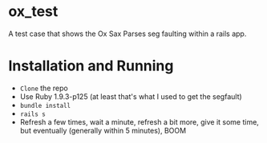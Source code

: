 ox_test
=======

A test case that shows the Ox Sax Parses seg faulting within a rails app. 

Installation and Running
========================

* `Clone` the repo
* Use Ruby 1.9.3-p125 (at least that's what I used to get the segfault)
* `bundle install`
* `rails s`
* Refresh a few times, wait a minute, refresh a bit more, give it some time, but eventually (generally within 5 minutes), BOOM
